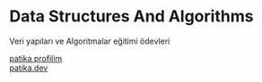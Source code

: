 # Data Structures And Algorithms
Veri yapıları ve Algoritmalar eğitimi ödevleri 

[patika profilim](https://app.patika.dev/emreren) \
[patika.dev](https://www.patika.dev)

